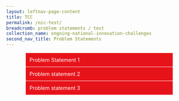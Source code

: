 ```yaml
---
layout: leftnav-page-content
title: TCC
permalink: /nic-test/
breadcrumb: problem statements / test
collection_name: ongoing-national-innovation-challenges
second_nav_title: Problem Statements
---
```

<style>

.wrapper{
  margin: auto;
  width: 400px;
  color:#ffffff;
}

ul{
  list-style-type: none;
  margin: 0;
  padding: 0;
}


label{
  display: block;
  cursor: pointer;
  padding: 10px;
  border: 1px solid #fff;
  border-bottom: none;
  background: #E7131A
}


label.last{
  border-bottom: 1px solid #fff;
}

ul ul li{
  list-style-type: none;
  padding: 10px;
  color:#000000;
  background: #ffffff;
}


input[type="checkbox"]{
  position: absolute;
  left: -9999px;
}

input[type="checkbox"] ~ ul{
  height: 0;
  transform: scaleY(0);
}

input[type="checkbox"]:checked ~ ul{
  height: 100%;
  border: 1px solid #fff;
  transform-origin: top;
  transition: transform .2s ease-out;
  transform: scaleY(1); 
}

input[type="checkbox"]:checked + label{
  background: #E7131A;
  border-bottom: 1px solid #fff;
  
}
</style>

<div class="wrapper">
<ul>
  <li>
    <input type="checkbox" id="list-item-1">
    <label for="list-item-1" class="first">Problem Statement 1</label>
    <ul>
      <li>Lorem ipsum dolor sit amet, consectetur adipiscing elit, sed do eiusmod tempor incididunt ut labore et dolore magna aliqua. Ut enim ad minim veniam, quis nostrud exercitation ullamco laboris nisi ut aliquip ex ea commodo consequat. Duis aute irure dolor in reprehenderit in voluptate velit esse cillum dolore eu fugiat nulla pariatur. Excepteur sint occaecat cupidatat non proident, sunt in culpa qui officia deserunt mollit anim id est laborum.</li>
    </ul>
  </li>
    <li>
    <input type="checkbox" id="list-item-2">
    <label for="list-item-2">Problem statement 2</label>
    <ul>
      <li>Open Sans</li>
      <li>Roboto</li>
      <li>Lato</li>
      <li>Stabo</li>
      <li>Oswald</li>
    </ul>
  </li>
  <li>
    <input type="checkbox" id="list-item-3">
    <label for="list-item-3" class="last">Problem statement 3</label>
    <ul>
      <li>Inconsolata</li>
      <li>Source Code Pro</li>
      <li>Droid Sans Mono</li>
      <li>Ubuntu Mono</li>
      <li>Cousine</li>
    </ul>
  </li>
</ul>
</div>
